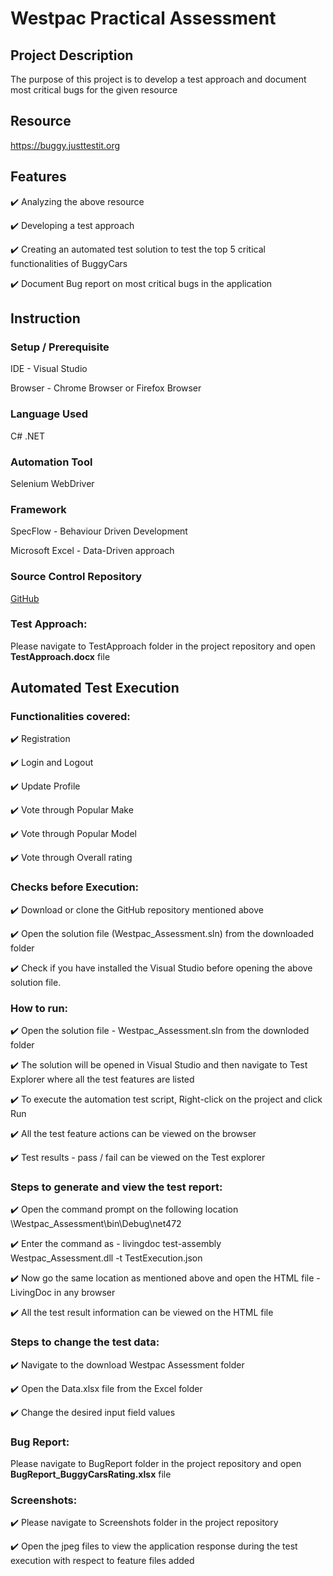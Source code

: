 # Westpac Practical Assessment
 
## Project Description 
The purpose of this project is to develop a test approach and document most critical bugs for the given resource
## Resource 
https://buggy.justtestit.org 
## Features

:heavy_check_mark: Analyzing the above resource 

:heavy_check_mark: Developing a test approach

:heavy_check_mark: Creating an automated test solution to test the top 5 critical functionalities of BuggyCars

:heavy_check_mark: Document Bug report on most critical bugs in the application

## Instruction
### Setup / Prerequisite 
IDE - Visual Studio

Browser - Chrome Browser or Firefox Browser
### Language Used 
C# .NET
### Automation Tool  
Selenium WebDriver
### Framework 
SpecFlow - Behaviour Driven Development

Microsoft Excel - Data-Driven approach
### Source Control Repository 
[GitHub]( https://github.com/MariaSagayaraj/Westpac_Assessment)

### Test Approach:

Please navigate to TestApproach folder in the project repository and open **TestApproach.docx** file

## Automated Test Execution

### Functionalities covered:
:heavy_check_mark: Registration 

:heavy_check_mark: Login and Logout

:heavy_check_mark: Update Profile

:heavy_check_mark: Vote through Popular Make

:heavy_check_mark: Vote through Popular Model

:heavy_check_mark: Vote through Overall rating

### Checks before Execution:
:heavy_check_mark: Download or clone the GitHub repository mentioned above 
 
:heavy_check_mark: Open the solution file (Westpac_Assessment.sln) from the downloaded folder
 
:heavy_check_mark: Check if you have installed the Visual Studio before opening the above solution file.
 
### How to run:
 
:heavy_check_mark: Open the solution file - Westpac_Assessment.sln from the downloded folder
 
:heavy_check_mark: The solution will be opened in Visual Studio and then navigate to Test Explorer where all the test features are listed
 
:heavy_check_mark: To execute the automation test script, Right-click on the project and click Run
 
:heavy_check_mark: All the test feature actions can be viewed on the browser
 
:heavy_check_mark: Test results - pass / fail can be viewed on the Test explorer
 

### Steps to generate and view the test report:

:heavy_check_mark: Open the command prompt on the following location \Westpac_Assessment\bin\Debug\net472

:heavy_check_mark: Enter the command as - livingdoc test-assembly Westpac_Assessment.dll -t TestExecution.json

:heavy_check_mark: Now go the same location as mentioned above and open the HTML file - LivingDoc in any browser

:heavy_check_mark: All the test result information can be viewed on the HTML file


### Steps to change the test data:

:heavy_check_mark: Navigate to the download Westpac Assessment folder

:heavy_check_mark: Open the Data.xlsx file from the Excel folder

:heavy_check_mark: Change the desired input field values


### Bug Report:

Please navigate to BugReport folder in the project repository and open **BugReport_BuggyCarsRating.xlsx** file


### Screenshots:

:heavy_check_mark: Please navigate to Screenshots folder in the project repository 

:heavy_check_mark: Open the jpeg files to view the application response during the test execution with respect to feature files added


